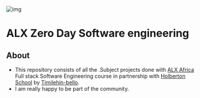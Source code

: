 ![img](https://assets.imaginablefutures.com/media/images/ALX_Logo.max-200x150.png)

# ALX Zero Day Software engineering

## About

- This repository consists of all the .Subject projects done with [ALX Africa](https://www.alxafrica.com/) Full stack Software Engineering course in partnership with [Holberton School](https://www.holbertonschool.com/) by [Timilehin-bello](https://www.linkedin.com/in/oluwatimilehin-bello/).
- I am really happy to be part of the community.

